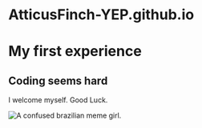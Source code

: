 # AtticusFinch-YEP.github.io
<html>
  <body>
    <main>
      <h1>My first experience</h1>
      <h2>Coding seems hard</h2>
      <!-- TODO: Add link to memes -->
      <p>I welcome myself. Good Luck.</p>
      <img src="https://pbs.twimg.com/media/GRzlb2PXsAA6EiX.jpg" alt="A confused brazilian meme girl.">
    </main>
  </body>
</html>
